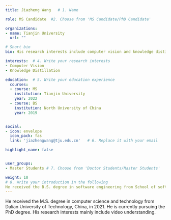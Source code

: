 ```yaml
---
title: Jiazheng Wang   # 1. Name

role: MS Candidate  #2. Choose from 'MS Candidate/PhD Candidate'

organizations:
- name: Tianjin University
  url: ""

# Short bio 
bio: His research interests include computer vision and knowledge distillation .   # 3. Write your short biography

interests:  # 4. Write your research interests
- Computer Vision
- Knowledge Distillation

education:  # 5. Write your education experience
  courses:
  - course: MS
    institution: Tianjin University 
    year: 2022
  - course: BS
    institution: North University of China
    year: 2019


social:
- icon: envelope
  icon_pack: fas
  link: 'jiazhengwang@tju.edu.cn'   # 6. Replace it with your email

highlight_name: false


user_groups:
- Master Students # 7. Choose from 'Doctor Students/Master Students'

weight: 10
# 8. Write your introduction in the following
He received the B.S. degree in software engineering from School of software，North University of China, China, in 2019. He is currently pursuing the M.S. degree. His research interests mainly include computer vision and knowledge distillation.
---
```


He received the M.S. degree in computer science and technology from Dalian University of Technology, China, in 2021. He is currently pursuing the PhD degree. His research interests mainly include video understanding.
